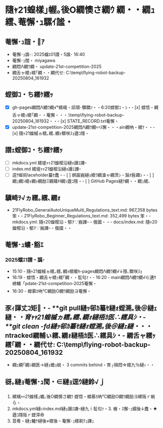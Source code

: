 ﻿# 隨ｬ21蝗樣｣幄｡後Ο繝懊さ繝ｳ 繝・・繝ｭ繧､菴懈･ｭ騾ｲ謐・
## 菴懈･ｭ諠・ｱ
- 菴懈･ｭ譌･: 2025蟷ｴ01譛・5譌･ 16:40
- 菴懈･ｭ閠・ miyagawa
- 繝悶Λ繝ｳ繝・ update-21st-competition-2025
- 繝舌ャ繧ｯ繧｢繝・・繝代せ: C:\temp\flying-robot-backup-20250804_161932

## 螳御ｺ・ち繧ｹ繧ｯ
- [x] gh-pages繝悶Λ繝ｳ繝√°繧峨・邱頑･騾驕ｿ・・6:20螳御ｺ・ｼ・- [x] 螳悟・繝舌ャ繧ｯ繧｢繝・・菴懈・・・:\temp\flying-robot-backup-20250804_161932・・- [x] STATE_RECORD.txt菴懈・
- [x] update-21st-competition-2025繝悶Λ繝ｳ繝∽ｽ懈・・・ain繝吶・繧ｹ・・- [x] 隨ｬ21蝗槭ヵ繧｡繧､繝ｫ驟咲ｽｮ遒ｺ隱・
## 譛ｪ螳御ｺ・ち繧ｹ繧ｯ
- [ ] mkdocs.yml 繧堤ｬｬ21蝗樒沿縺ｫ譖ｴ譁ｰ
- [ ] index.md 繧堤ｬｬ21蝗樒沿縺ｫ譖ｴ譁ｰ
- [ ] 逕ｻ蜒術laceholder蟇ｾ蠢・- [ ] 螟画峩縺ｮ繧ｳ繝溘ャ繝茨ｼ・谿ｵ髫趣ｼ・- [ ] 繝ｭ繝ｼ繧ｫ繝ｫ繝励Ξ繝薙Η繝ｼ遒ｺ隱・- [ ] GitHub Pages縺ｸ繝・・繝ｭ繧､

## 驥崎ｦ√ヵ繧｡繧､繝ｫ
- 21FlyRobo_GeneralAutoUniqueMulti_Regulations_text.md: 967,358 bytes 笨・- 21FlyRobo_Beginner_Regulations_text.md: 352,499 bytes 笨・- mkdocs.yml: 隨ｬ20蝗樒沿・郁ｦ∵峩譁ｰ・俄國・・- docs/index.md: 隨ｬ20蝗樒沿・郁ｦ∵峩譁ｰ・俄國・・
## 菴懈･ｭ螻･豁ｴ
### 2025蟷ｴ1譛・譌･
- 15:10 - 隨ｬ21蝗槭ヵ繧｡繧､繝ｫ繧暖h-pages繝悶Λ繝ｳ繝√↓隱､驟咲ｽｮ
- 16:19 - 螳悟・繝舌ャ繧ｯ繧｢繝・・髢句ｧ・- 16:20 - main繝悶Λ繝ｳ繝√∈遘ｻ蜍輔「pdate-21st-competition-2025菴懈・
- 16:30 - 蠑慕ｶ吶℃繝励Ο繝ｳ繝励ヨ菴懈・

## 豕ｨ諢丈ｺ矩・- **git pull縺ｯ邨ｶ蟇ｾ縺ｫ螳溯｡後＠縺ｪ縺・*・育ｬｬ21蝗槭ヵ繧｡繧､繝ｫ縺梧ｶ医∴繧具ｼ・- **git clean -fd縺ｯ邨ｶ蟇ｾ縺ｫ螳溯｡後＠縺ｪ縺・*・・ntracked繝輔ぃ繧､繝ｫ縺梧ｶ医∴繧具ｼ・- 繝舌ャ繧ｯ繧｢繝・・繝代せ: C:\temp\flying-robot-backup-20250804_161932
- 繝ｪ繝｢繝ｼ繝医→縺ｮ蟾ｮ蛻・ 3 commits behind・育┌隕悶☆繧九％縺ｨ・・
## 谺｡縺ｮ菴懈･ｭ閠・∈縺ｮ逕ｳ縺鈴√ｊ
1. 縲檎ｬｬ21蝗樣｣幄｡後Ο繝懊さ繝ｳ 螳悟・蠑慕ｶ吶℃繝励Ο繝ｳ繝励ヨ縲阪ｒ蜿ら・
2. mkdocs.yml縺ｨindex.md縺ｮ譖ｴ譁ｰ縺九ｉ髢句ｧ・3. 蜷・ｽ懈･ｭ蠕後↓蠢・★遒ｺ隱阪ｒ螳滓命
4. 荳肴・縺ｪ轤ｹ縺後≠繧後・菴懈･ｭ繧剃ｸｭ譁ｭ